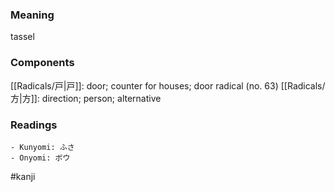 ### Meaning

tassel

### Components

[[Radicals/戸|戸]]: door; counter for houses; door radical (no. 63) [[Radicals/方|方]]: direction; person; alternative

### Readings

```
- Kunyomi: ふさ
- Onyomi: ボウ
```

#kanji